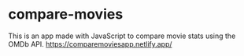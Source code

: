 # compare-movies

This is an app made with JavaScript to compare movie stats using the OMDb API.
https://comparemoviesapp.netlify.app/
